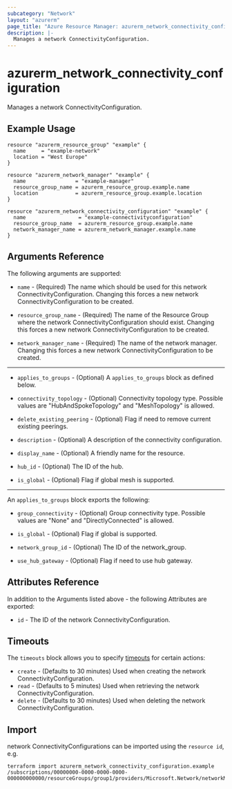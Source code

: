 ```yaml
---
subcategory: "Network"
layout: "azurerm"
page_title: "Azure Resource Manager: azurerm_network_connectivity_configuration"
description: |-
  Manages a network ConnectivityConfiguration.
---
```


# azurerm_network_connectivity_configuration

Manages a network ConnectivityConfiguration.

## Example Usage

```hcl
resource "azurerm_resource_group" "example" {
  name     = "example-network"
  location = "West Europe"
}

resource "azurerm_network_manager" "example" {
  name                = "example-manager"
  resource_group_name = azurerm_resource_group.example.name
  location            = azurerm_resource_group.example.location
}

resource "azurerm_network_connectivity_configuration" "example" {
  name                 = "example-connectivityconfiguration"
  resource_group_name  = azurerm_resource_group.example.name
  network_manager_name = azurerm_network_manager.example.name
}
```

## Arguments Reference

The following arguments are supported:

* `name` - (Required) The name which should be used for this network ConnectivityConfiguration. Changing this forces a new network ConnectivityConfiguration to be created.

* `resource_group_name` - (Required) The name of the Resource Group where the network ConnectivityConfiguration should exist. Changing this forces a new network ConnectivityConfiguration to be created.

* `network_manager_name` - (Required) The name of the network manager. Changing this forces a new network ConnectivityConfiguration to be created.

---

* `applies_to_groups` - (Optional) A `applies_to_groups` block as defined below.

* `connectivity_topology` - (Optional) Connectivity topology type. Possible values are "HubAndSpokeTopology" and "MeshTopology" is allowed.

* `delete_existing_peering` - (Optional) Flag if need to remove current existing peerings.

* `description` - (Optional) A description of the connectivity configuration.

* `display_name` - (Optional) A friendly name for the resource.

* `hub_id` - (Optional) The ID of the hub.

* `is_global` - (Optional) Flag if global mesh is supported.

---

An `applies_to_groups` block exports the following:

* `group_connectivity` - (Optional) Group connectivity type. Possible values are "None" and "DirectlyConnected" is allowed.

* `is_global` - (Optional) Flag if global is supported.

* `network_group_id` - (Optional) The ID of the network_group.

* `use_hub_gateway` - (Optional) Flag if need to use hub gateway.

## Attributes Reference

In addition to the Arguments listed above - the following Attributes are exported:

* `id` - The ID of the network ConnectivityConfiguration.

## Timeouts

The `timeouts` block allows you to specify [timeouts](https://www.terraform.io/docs/configuration/resources.html#timeouts) for certain actions:

* `create` - (Defaults to 30 minutes) Used when creating the network ConnectivityConfiguration.
* `read` - (Defaults to 5 minutes) Used when retrieving the network ConnectivityConfiguration.
* `delete` - (Defaults to 30 minutes) Used when deleting the network ConnectivityConfiguration.

## Import

network ConnectivityConfigurations can be imported using the `resource id`, e.g.

```shell
terraform import azurerm_network_connectivity_configuration.example /subscriptions/00000000-0000-0000-0000-000000000000/resourceGroups/group1/providers/Microsoft.Network/networkManagers/networkManager1/connectivityConfigurations/configuration1
```
